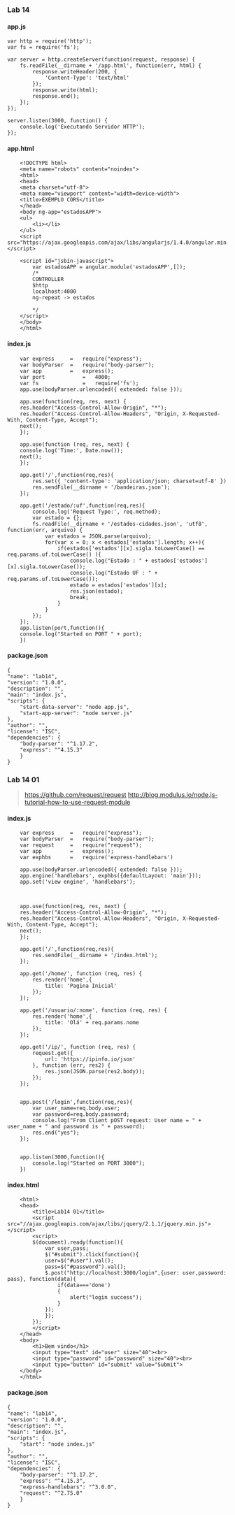 ### <i class="icon-file"></i>Lab 14

#### <i class="icon-hdd"></i>  app.js

    var http = require('http');
    var fs = require('fs');

    var server = http.createServer(function(request, response) {
        fs.readFile(__dirname + '/app.html', function(err, html) {
            response.writeHeader(200, {
                'Content-Type': 'text/html'
            });
            response.write(html);
            response.end();
        });
    });

    server.listen(3000, function() {
        console.log('Executando Servidor HTTP');
    });       

#### <i class="icon-hdd"></i>  app.html

        <!DOCTYPE html>
        <meta name="robots" content="noindex">
        <html>
        <head>
        <meta charset="utf-8">
        <meta name="viewport" content="width=device-width">
        <title>EXEMPLO CORS</title>
        </head>
        <body ng-app="estadosAPP">
        <ul>
            <li></li>
        </ul>
        <script src="https://ajax.googleapis.com/ajax/libs/angularjs/1.4.0/angular.min.js"></script>

        <script id="jsbin-javascript">
            var estadosAPP = angular.module('estadosAPP',[]);
            /*
            CONTROLLER
            $http
            localhost:4000
            ng-repeat -> estados

            */
        </script>
        </body>
        </html>

       

#### <i class="icon-hdd"></i>  index.js

        var express   	=   require("express");
        var bodyParser  =   require("body-parser");
        var app       	=   express();
        var port 		    = 	4000;
        var fs 			    = 	require('fs');
        app.use(bodyParser.urlencoded({ extended: false }));

        app.use(function(req, res, next) {
        res.header("Access-Control-Allow-Origin", "*");
        res.header("Access-Control-Allow-Headers", "Origin, X-Requested-With, Content-Type, Accept");
        next();
        });

        app.use(function (req, res, next) {
        console.log('Time:', Date.now());
        next();
        });

        app.get('/',function(req,res){
            res.set({ 'content-type': 'application/json; charset=utf-8' })
            res.sendFile(__dirname + '/bandeiras.json');
        });

        app.get('/estado/:uf',function(req,res){
            console.log('Request Type:', req.method);
            var estado = {};
            fs.readFile(__dirname + '/estados-cidades.json', 'utf8', function(err, arquivo) {
                var estados = JSON.parse(arquivo);
                for(var x = 0; x < estados['estados'].length; x++){
                    if(estados['estados'][x].sigla.toLowerCase() == req.params.uf.toLowerCase() ){
                        console.log("Estado : " + estados['estados'][x].sigla.toLowerCase());
                        console.log("Estado UF : " + req.params.uf.toLowerCase());
                        estado = estados['estados'][x];
                        res.json(estado);
                        break;
                    }
                }
            });
        });
        app.listen(port,function(){
        console.log("Started on PORT " + port);
        })


#### <i class="icon-hdd"></i>  package.json

    {
    "name": "lab14",
    "version": "1.0.0",
    "description": "",
    "main": "index.js",
    "scripts": {
        "start-data-server": "node app.js",
        "start-app-server": "node server.js"
    },
    "author": "",
    "license": "ISC",
    "dependencies": {
        "body-parser": "^1.17.2",
        "express": "^4.15.3"
        }
    }

### <i class="icon-file"></i>Lab 14 01
       
> https://github.com/request/request
> http://blog.modulus.io/node.js-tutorial-how-to-use-request-module

#### <i class="icon-hdd"></i> index.js

        var express   	=   require("express");
        var bodyParser  =   require("body-parser");
        var request  	=   require("request");
        var app       	=   express();
        var exphbs  	= 	require('express-handlebars')

        app.use(bodyParser.urlencoded({ extended: false }));
        app.engine('handlebars', exphbs({defaultLayout: 'main'}));
        app.set('view engine', 'handlebars');



        app.use(function(req, res, next) {
        res.header("Access-Control-Allow-Origin", "*");
        res.header("Access-Control-Allow-Headers", "Origin, X-Requested-With, Content-Type, Accept");
        next();
        });

        app.get('/',function(req,res){
            res.sendFile(__dirname + '/index.html');
        });

        app.get('/home/', function (req, res) {
            res.render('home',{
                title: 'Pagina Inicial'
            });
        });

        app.get('/usuario/:nome', function (req, res) {
            res.render('home',{
                title: 'Olá' + req.params.nome
            });
        });

        app.get('/ip/', function (req, res) {
            request.get({
                url: 'https://ipinfo.io/json'
            }, function (err, res2) {
                res.json(JSON.parse(res2.body));
            });
        });


        app.post('/login',function(req,res){
            var user_name=req.body.user;
            var password=req.body.password;
            console.log("From Client pOST request: User name = " + user_name + " and password is " + password);
            res.end("yes");
        });


        app.listen(3000,function(){
            console.log("Started on PORT 3000");
        })


#### <i class="icon-hdd"></i>  index.html

        <html>
        <head>
            <title>Lab14 01</title>
            <script src="//ajax.googleapis.com/ajax/libs/jquery/2.1.1/jquery.min.js"></script>
            <script>
            $(document).ready(function(){
                var user,pass;
                $("#submit").click(function(){
                user=$("#user").val();
                pass=$("#password").val();
                $.post("http://localhost:3000/login",{user: user,password: pass}, function(data){
                    if(data==='done')
                    {
                        alert("login success");
                    }
                });
                });
            });
            </script>
        </head>
        <body>
            <h1>Bem vindo</h1>
            <input type="text" id="user" size="40"><br>
            <input type="password" id="password" size="40"><br>
            <input type="button" id="submit" value="Submit">
        </body>
        </html>



#### <i class="icon-hdd"></i>  package.json

    {
    "name": "lab14",
    "version": "1.0.0",
    "description": "",
    "main": "index.js",
    "scripts": {
        "start": "node index.js"
    },
    "author": "",
    "license": "ISC",
    "dependencies": {
        "body-parser": "^1.17.2",
        "express": "^4.15.3",
        "express-handlebars": "^3.0.0",
        "request": "^2.75.0"
        }
    }









